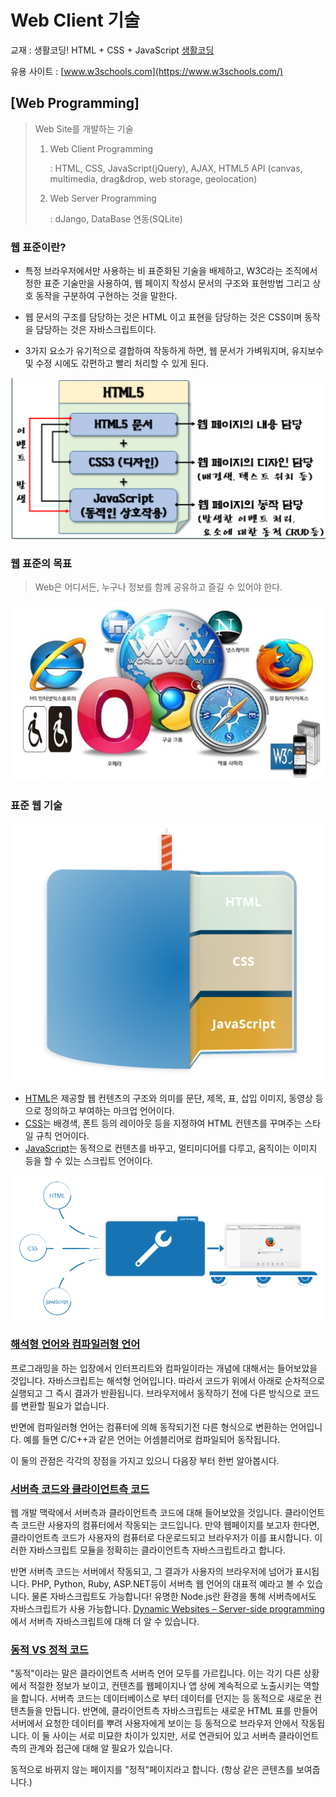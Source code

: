 # Web Client 기술

교재 : 생활코딩! HTML + CSS + JavaScript [생활코딩](https://opentutorials.org/course/1)

유용 사이트 : [www.w3schools.com](https://www.w3schools.com/)



## [Web Programming]

> Web Site를 개발하는 기술
>
> 1. Web Client Programming
>
>    : HTML, CSS, JavaScript(jQuery), AJAX, HTML5 API (canvas, multimedia, drag&drop, web storage, geolocation)
>
> 2. Web Server Programming
>
>    : dJango, DataBase 연동(SQLite)



### 웹 표준이란?

* 특정 브라우저에서만 사용하는 비 표준화된 기술을 배제하고, W3C라는 조직에서 정한 표준 기술만을 사용하여, 웹 페이지 작성시 문서의 구조와 표현방법 그리고 상호 동작을 구분하여 구현하는 것을 말한다.

* 웹 문서의 구조를 담당하는 것은 HTML 이고 표현을 담당하는 것은 CSS이며 동작을 담당하는 것은 자바스크립트이다.

* 3가지 요소가 유기적으로 결합하여 작동하게 하면, 웹 문서가 가벼워지며, 유지보수 및 수정 시에도 갂편하고 빨리 처리할 수 있게 된다.

![image-20210716112203310](md-images/image-20210716112203310.png)



### 웹 표준의 목표

> Web은 어디서든, 누구나 정보를 함께 공유하고 즐길 수 있어야 한다.

![image-20210716112301043](md-images/image-20210716112301043.png)

### 표준 웹 기술

![image-20210718210015871](md-images/image-20210718210015871.png)

* [HTML](https://developer.mozilla.org/ko/docs/Glossary/HTML)은 제공할 웹 컨텐츠의 구조와 의미를 문단, 제목, 표, 삽입 이미지, 동영상 등으로 정의하고 부여하는 마크업 언어이다.
* [CSS](https://developer.mozilla.org/ko/docs/Glossary/CSS)는 배경색, 폰트 등의 레이아웃 등을 지정하여 HTML 컨텐츠를 꾸며주는 스타일 규칙 언어이다.
* [JavaScript](https://developer.mozilla.org/ko/docs/Glossary/JavaScript)는 동적으로 컨텐츠를 바꾸고, 멀티미디어를 다루고, 움직이는 이미지 등을 할 수 있는 스크립트 언어이다.

![image-20210718210020239](md-images/image-20210718210020239.png)





### [해석형 언어와 컴파일러형 언어](https://developer.mozilla.org/ko/docs/Learn/JavaScript/First_steps/What_is_JavaScript#interpreted_versus_compiled_code)

프로그래밍을 하는 입장에서 인터프리트와 컴파일이라는 개념에 대해서는 들어보았을 것입니다. 자바스크립트는 해석형 언어입니다. 따라서 코드가 위에서 아래로 순차적으로 실행되고 그 즉시 결과가 반환됩니다. 브라우저에서 동작하기 전에 다른 방식으로 코드를 변환할 필요가 없습니다.

반면에 컴파일러형 언어는 컴퓨터에 의해 동작되기전 다른 형식으로 변환하는 언어입니다. 예를 들면 C/C++과 같은 언어는 어셈블리어로 컴파일되어 동작됩니다.

이 둘의 관점은 각각의 장점을 가지고 있으니 다음장 부터 한번 알아봅시다.

### [서버측 코드와 클라이언트측 코드](https://developer.mozilla.org/ko/docs/Learn/JavaScript/First_steps/What_is_JavaScript#server-side_versus_client-side_code)

웹 개발 맥락에서 서버측과 클라이언트측 코드에 대해 들어보았을 것입니다. 클라이언트측 코드란 사용자의 컴퓨터에서 작동되는 코드입니다. 만약 웹페이지를 보고자 한다면, 클라이언트측 코드가 사용자의 컴퓨터로 다운로드되고 브라우저가 이를 표시합니다. 이러한 자바스크립트 모듈을 정확히는 클라이언트측 자바스크립트라고 합니다.

반면 서버측 코드는 서버에서 작동되고, 그 결과가 사용자의 브라우저에 넘어가 표시됩니다. PHP, Python, Ruby, ASP.NET등이 서버측 웹 언어의 대표적 예라고 볼 수 있습니다. 물론 자바스크립트도 가능합니다! 유명한 Node.js란 환경을 통해 서버측에서도 자바스크립트가 사용 가능합니다. [Dynamic Websites – Server-side programming](https://developer.mozilla.org/en-US/docs/Learn/Server-side)에서 서버측 자바스크립트에 대해 더 알 수 있습니다.

### [동적 VS 정적 코드](https://developer.mozilla.org/ko/docs/Learn/JavaScript/First_steps/What_is_JavaScript#dynamic_versus_static_code)

"동적"이라는 말은 클라이언트측 서버측 언어 모두를 가르킵니다. 이는 각기 다른 상황에서 적절한 정보가 보이고, 컨텐츠를 웹페이지나 앱 상에 계속적으로 노출시키는 역할을 합니다. 서버측 코드는 데이터베이스로 부터 데이터를 던지는 등 동적으로 새로운 컨텐츠들을 만듭니다. 반면에, 클라이언트측 자바스크립트는 새로운 HTML 표를 만들어 서버에서 요청한 데이터를 뿌려 사용자에게 보이는 등 동적으로 브라우저 안에서 작동됩니다. 이 둘 사이는 서로 미묘한 차이가 있지만, 서로 연관되어 있고 서버측 클라이언트측의 관계와 접근에 대해 알 필요가 있습니다.

동적으로 바뀌지 않는 페이지를 "정적"페이지라고 합니다. (항상 같은 콘텐츠를 보여줍니다.)



